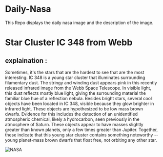# Daily-Nasa

This Repo displays the daily nasa image and the description of the image.

<!--NASA-->
# Star Cluster IC 348 from Webb
## explaination :

Sometimes, it's the stars that are the hardest to see that are the most interesting. IC 348 is a young star cluster that illuminates surrounding filamentary dust.  The stringy and winding dust appears pink in this recently released infrared image from the Webb Space Telescope. In visible light, this dust reflects mostly blue light, giving the surrounding material the familiar blue hue of a reflection nebula.  Besides bright stars, several cool objects have been located in IC 348, visible because they glow brighter in infrared light.  These objects are hypothesized to be low mass brown dwarfs.  Evidence for this includes the detection of an unidentified atmospheric chemical, likely a hydrocarbon, seen previously in the atmosphere of Saturn. These objects appear to have masses slightly greater than known planets, only a few times greater than Jupiter.  Together, these indicate that this young star cluster contains something noteworthy -- young planet-mass brown dwarfs that float free, not orbiting any other star.

![NASA](https://apod.nasa.gov/apod/image/2401/IC348_webb_960.jpg)
<!--/NASA-->